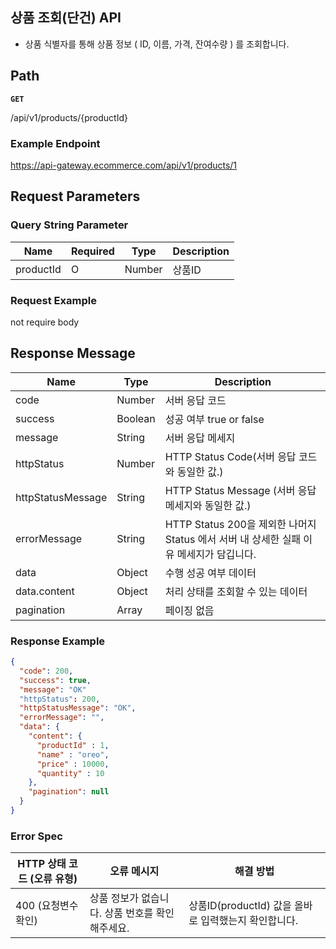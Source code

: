 ## 상품 조회(단건) API

- 상품 식별자를 통해 상품 정보 ( ID, 이름, 가격, 잔여수량 ) 를 조회합니다.

## **Path**

**`GET`**

/api/v1/products/{productId}

### **Example Endpoint**

https://api-gateway.ecommerce.com/api/v1/products/1

## **Request Parameters**

### **Query String Parameter**

| **Name** | **Required** | **Type** | **Description** |
| --- | --- | --- | --- |
| productId | O | Number | 상품ID |

### **Request Example**

not require body

## **Response Message**

| **Name** | **Type** | **Description** |
| --- | --- | --- |
| code | Number | 서버 응답 코드 |
| success | Boolean | 성공 여부 true or false |
| message | String | 서버 응답 메세지 |
| httpStatus | Number | HTTP Status Code(서버 응답 코드와 동일한 값.) |
| httpStatusMessage | String | HTTP Status Message (서버 응답 메세지와 동일한 값.) |
| errorMessage | String | HTTP Status 200을 제외한 나머지 Status 에서 서버 내 상세한 실패 이유 메세지가 담깁니다. |
| data | Object | 수행 성공 여부 데이터 |
| data.content | Object | 처리 상태를 조회할 수 있는 데이터 |
| pagination | Array | 페이징 없음 |

### **Response Example**

```json
{
  "code": 200,
  "success": true,
  "message": "OK"
  "httpStatus": 200,
  "httpStatusMessage": "OK",
  "errorMessage": "",
  "data": {
    "content": {
      "productId" : 1,
      "name" : "oreo",
      "price" : 10000, 
      "quantity" : 10
    },
    "pagination": null
  }
}
```

### **Error Spec**

| **HTTP 상태 코드 (오류 유형)** | **오류 메시지** | **해결 방법** |
| --- | --- | --- |
| 400 (요청변수확인) | 상품 정보가 없습니다. 상품 번호를 확인해주세요. | 상품ID(productId) 값을 올바로 입력했는지 확인합니다. |